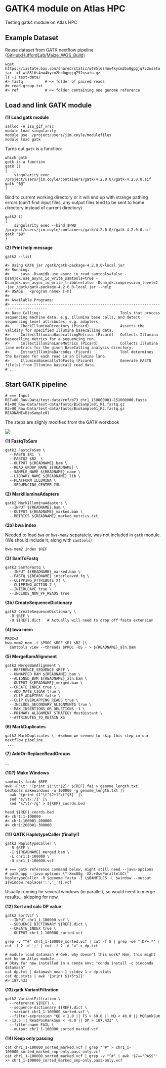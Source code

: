 # GATK4 module on Atlas HPC

Testing gatk4 module on Atlas HPC


## Example Dataset

Reuse dataset from GATK nextflow pipeline ([GitHub:HuffordLab/Maize_WGS_Build](https://github.com/HuffordLab/Maize_WGS_Build))

```
wget https://iastate.box.com/shared/static/wt85l6s4nw4kycm2bo0gpgjq752osatu.gz
tar -xf wt85l6s4nw4kycm2bo0gpgjq752osatu.gz
ls -1 test-data/
#> fastq          # <= folder of paired reads
#> read-group.txt
#> ref            # <= folder containing one genome reference
```

## Load and link GATK module

**(1) Load gatk module**

```
salloc -A isu_gif_vrsc
module load singularity
module use  /project/users/jim.coyle/modulefiles
module load gatk
```

Turns out `gatk` is a function:

```
which gatk
gatk is a function
gatk () 
{ 
    singularity exec /project/users/jim.coyle/containers/gatk/4.2.0.0//gatk-4.2.0.0.sif gatk "$@"
}
```

Bind to current working directory or it will end up with strange pathing errors (can't find input files, any output files tend to be sent to home directory instead of current directory)

```
gatk2 () 
{ 
    singularity exec --bind $PWD /project/users/jim.coyle/containers/gatk/4.2.0.0//gatk-4.2.0.0.sif gatk "$@"
}
```

**(2) Print help message**

```
gatk2 --list

#> Using GATK jar /gatk/gatk-package-4.2.0.0-local.jar
#> Running:
#>     java -Dsamjdk.use_async_io_read_samtools=false -Dsamjdk.use_async_io_write_samtools=true -Dsamjdk.use_async_io_write_tribble=false -Dsamjdk.compression_level=2 -jar /gatk/gatk-package-4.2.0.0-local.jar --help
#> USAGE:  <program name> [-h]
#> 
#> Available Programs:
#> --------------------------------------------------------------------------------------
#> Base Calling:                                    Tools that process sequencing machine data, e.g. Illumina base calls, and detect sequencing level attributes, e.g. adapters
#>     CheckIlluminaDirectory (Picard)              Asserts the validity for specified Illumina basecalling data.  
#>     CollectIlluminaBasecallingMetrics (Picard)   Collects Illumina Basecalling metrics for a sequencing run.  
#>     CollectIlluminaLaneMetrics (Picard)          Collects Illumina lane metrics for the given BaseCalling analysis directory.  
#>     ExtractIlluminaBarcodes (Picard)             Tool determines the barcode for each read in an Illumina lane.  
#>     IlluminaBasecallsToFastq (Picard)            Generate FASTQ file(s) from Illumina basecall read data. 
# ...
```

## Start GATK pipeline

```
# === Input
REF=00_Raw-Data/test-data/ref/b73_chr1_150000001-151000000.fasta
R1=00_Raw-Data/test-data/fastq/BioSample01_R1.fastq.gz
R2=00_Raw-Data/test-data/fastq/BioSample01_R2.fastq.gz
READNAME=BioSample01
```

The steps are slighly modified from the GATK workbook

![](https://bioinformaticsworkbook.org/dataAnalysis/VariantCalling/assets/gatk-workflow.png)

**(1) FastqToSam**

```
gatk2 FastqToSam \
  --FASTQ $R1  \
  --FASTQ2 $R2  \
  --OUTPUT ${READNAME}.bam \
  --READ_GROUP_NAME ${READNAME} \
  --SAMPLE_NAME ${READNAME}_name \
  --LIBRARY_NAME ${READNAME}_lib \
  --PLATFORM ILLUMINA \
  --SEQUENCING_CENTER ISU
```

**(2) MarkIlluminaAdapters**

```
gatk2 MarkIlluminaAdapters \
  --INPUT ${READNAME}.bam \
  --OUTPUT ${READNAME}_marked.bam \
  --METRICS ${READNAME}_marked_metrics.txt
```

**(2b) bwa index**

Needed to load `bwa` or `bwa-mem2` separately, was not included in `gatk` module. (We should include it, along with `samtools`)

```
bwa-mem2 index $REF
```

**(3) SamToFastq**

```
gatk2 SamToFastq \
  --INPUT ${READNAME}_marked.bam \
  --FASTQ ${READNAME}_interleaved.fq \
  --CLIPPING_ATTRIBUTE XT \
  --CLIPPING_ACTION 2 \
  --INTERLEAVE true \
  --INCLUDE_NON_PF_READS true
```

**(3b) CreateSequenceDictionary**

```
gatk2 CreateSequenceDictionary \
  -R $REF \
  -O ${REF}.dict   # Actually will need to drop off fasta extension
```

**(4) bwa mem**

```
PROC=2
bwa-mem2 mem -t $PROC $REF $R1 $R2 |\
  samtools view --threads $PROC -bS - > ${READNAME}_aln.bam
```

**(5) MergeBamAlignment**

```
gatk2 MergeBamAlignment \
  --REFERENCE_SEQUENCE $REF \
  --UNMAPPED_BAM ${READNAME}.bam \
  --ALIGNED_BAM ${READNAME}_aln.bam \
  --OUTPUT ${READNAME}_merged.bam \
  --CREATE_INDEX true \
  --ADD_MATE_CIGAR true \
  --CLIP_ADAPTERS false \
  --CLIP_OVERLAPPING_READS true \
  --INCLUDE_SECONDARY_ALIGNMENTS true \
  --MAX_INSERTIONS_OR_DELETIONS -1 \
  --PRIMARY_ALIGNMENT_STRATEGY MostDistant \
  --ATTRIBUTES_TO_RETAIN XS
```

**(6) MarkDuplicates**

```
gatk2 MarkDuplicates \  #<=hmm we seemed to skip this step in our nextflow pipeline
 ...
```

**(7) AddOr-ReplaceReadGroups**

...

**(10?) Make Windows**

```
samtools faidx $REF
awk -F'\t' '{print $1"\t"$2}' ${REF}.fai > genome_length.txt
bedtools makewindows -w 100000 -g genome_length.txt |\
  awk '{print $1"\t"$2+1"\t"$3}' |\
  sed 's/\t/:/1' |\
  sed 's/\t/-/g' > ${REF}_coords.bed
  
head ${REF}_coords.bed
#> chr1:1-100000
#> chr1:100001-200000
#> chr1:200001-300000
```

**(11) GATK HaplotypeCaller (finally!)**

```
gatk2 HaplotypeCaller \
  -R $REF \
  -I ${READNAME}_merged.bam \
  -L chr1:1-100000 \
  -O chr1_1-100000.vcf

# === gatk reference command below, might still need --java-options
# gatk_app --java-options \"-Xmx80g -XX:+UseParallelGC\" HaplotypeCaller -R $genome_fasta -I \$BAMFILES -L $window --output ${window.replace(':','_')}.vcf
```

Usually running for several windows (in parallel), so would need to merge results... skipping for now.

**(12) Sort and calc DP value**

```
gatk2 SortVcf \
  --INPUT chr1_1-100000.vcf \
  --SEQUENCE_DICTIONARY ${REF}.dict \
  --CREATE_INDEX true \
  --OUTPUT chr1_1-100000_sorted.vcf

grep -v "^#" chr1_1-100000_sorted.vcf | cut -f 8 | grep -oe ";DP=.*" | cut -f 2 -d ';' | cut -f 2 -d "=" > dp.txt

# module load datamash # Geh, why doesn't this work? Hmm, this might not be an Atlas module...
# Okay for now installed in a conda env: "conda install -c bioconda datamash"
cat dp.txt | datamash mean 1 sstdev 1 > dp.stats
cat dp.stats | awk '{print $1+5*$2}'
#> 187.433
```

**(13) gatk VariantFiltration**

```
gatk2 VariantFiltration \
  --reference ${REF} \
  --sequence-dictionary ${REF}.dict \
  --variant chr1_1-100000_sorted.vcf \
  --filter-expression "QD < 2.0 || FS > 60.0 || MQ < 40.0 || MQRankSum < -12.5 || ReadPosRankSum < -8.0 || DP > 187.433" \
  --filter-name FAIL \
  --output chr1_1-100000_sorted_marked.vcf
```

**(14) Keep only passing**

```
cat chr1_1-100000_sorted_marked.vcf | grep "^#" > chr1_1-100000_sorted_marked_snp-only.pass-only.vcf
cat chr1_1-100000_sorted_marked.vcf | grep -v "^#" | awk '$7=="PASS"' >> chr1_1-100000_sorted_marked_snp-only.pass-only.vcf
```






